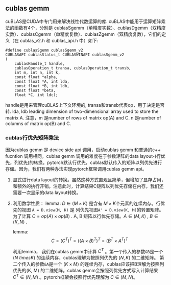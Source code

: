 ## cublas gemm
 cuBLAS是CUDA中专门用来解决线性代数运算的库. cuBLAS中能用于运算矩阵乘法的函数有4个，分别是 cublasSgemm（单精度实数）、cublasDgemm（双精度实数）、cublasCgemm（单精度复数）、cublasZgemm（双精度复数），它们的定义（在 cublas_v2.h 和 cublas_api.h 中）如下:
``` 
#define cublasSgemm cublasSgemm_v2
CUBLASAPI cublasStatus_t CUBLASWINAPI cublasSgemm_v2
(
    cublasHandle_t handle,
    cublasOperation_t transa, cublasOperation_t transb,
    int m, int n, int k,
    const float *alpha,
    const float *A, int lda,
    const float *B, int ldb,
    const float *beta,
    float *C, int ldc);
``` 

handle是用来管理cuBLAS上下文环境的, transa和transb代表op，用于决定是否转. lda, ldb leading dimension of two-dimensional array used to store the matrix A. 注意，m 是number of rows of matrix op(A) and C. n 是number of columns of matrix op(B) and C.

### cublas行优先矩阵乘法

因为cublas gemm 是 device side api 调用，启动cublas gemm 和普通的c++ fucntion 调用相同。cublas gemm 调用的难度在于参数矩阵的data layout-(行优先，列优先)的转换。pytorch默认行优先，cublas默认传入的矩阵以列优先进行存储。因为，我们有两种办法实现pytorch框架调用cublas gemm api。

1. 显式进行data layout的转换。虽然这种方式直观且简单，但增加了显存占用，和额外的执行开销。注意此时，计算结果C矩阵以列优先存储在内存，我们还需要一次显示的data layout转换。
2. 利用数学性质：
   lemma: $D \in (M \times K)$ 是含有 $M \times K$个元素的连续内存。行优先的视图 `A = D.view(M, K)` 是 列优先视图`A' = D.view(K, M)`的转置矩阵。　 
   为了计算 $C = op(A) \times op(B)$ . A, B 矩阵以行优先存储。$A \in (M, K)$ , $B \in (K, N)$ .
   
   lemma: $$C = (C^T)^T = ((A \times B)^T)^T = (B^T \times A^T)^T$$  
    
   利用lemma， 我们在cublas gemm中计算 $C^T$ 。第一个传入的参数`&B`是一个 $(N \ times K)$ 的连续内存，cublas理解为按照列优先的 $(N, K)$ 的二维矩阵。 第二个传入的参数`&A`是一个 $(K \times M)$ 的连续内存，cublas应该把B理解为按照列优先的(K, M) 的二维矩阵。cublas gemm会按照列优先方式写入计算结果 $C^T \in (N, M)$ 。pytorch框架会按照行优先理解为 $C \in (M, N)$。 

    


